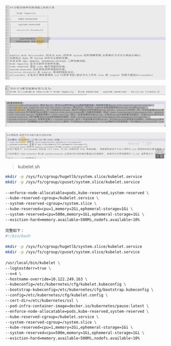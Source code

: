 ![image-20210118132741422](../img/image-20210118132741422.png)

![image-20210118132759343](../img/image-20210118132759343.png)

![image-20210118135631619](../img/image-20210118135631619.png)

![image-20210118135718322](../img/image-20210118135718322.png)

> kubelet.sh

```sh
mkdir -p /sys/fs/cgroup/hugetlb/system.slice/kubelet.service 
mkdir -p /sys/fs/cgroup/cpuset/system.slice/kubelet.service

--enforce-node-allocatable=pods,kube-reserved,system-reserved \
--kube-reserved-cgroup=/kubelet.service \
--system-reserved-cgroup=/system.slice \
--kube-reserved=cpu=1,memory=2Gi,ephemeral-storage=1Gi \
--system-reserved=cpu=500m,memory=1Gi,ephemeral-storage=1Gi \
--eviction-hard=memory.available<500Mi,nodefs.available<10%

完整如下：
#!/bin/bash

mkdir -p /sys/fs/cgroup/hugetlb/system.slice/kubelet.service
mkdir -p /sys/fs/cgroup/cpuset/system.slice/kubelet.service

/usr/local/bin/kubelet \
--logtostderr=true \
--v=4 \
--hostname-override=10.122.249.163 \
--kubeconfig=/etc/kubernetes/cfg/kubelet.kubeconfig \
--bootstrap-kubeconfig=/etc/kubernetes/cfg/bootstrap.kubeconfig \
--config=/etc/kubernetes/cfg/kubelet.config \
--cert-dir=/etc/kubernetes/ssl \
--pod-infra-container-image=docker.io/kubernetes/pause:latest \
--enforce-node-allocatable=pods,kube-reserved,system-reserved \
--kube-reserved-cgroup=/kubelet.service \
--system-reserved-cgroup=/system.slice \
--kube-reserved=cpu=1,memory=2Gi,ephemeral-storage=1Gi \
--system-reserved=cpu=500m,memory=1Gi,ephemeral-storage=1Gi \
--eviction-hard=memory.available<500Mi,nodefs.available<10%
```

